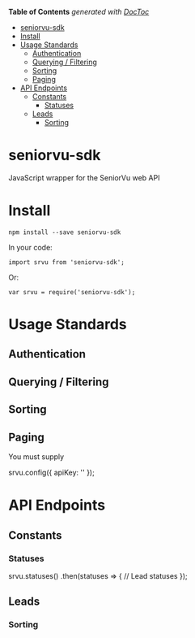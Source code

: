 <!-- START doctoc generated TOC please keep comment here to allow auto update -->
<!-- DON'T EDIT THIS SECTION, INSTEAD RE-RUN doctoc TO UPDATE -->
**Table of Contents**  *generated with [DocToc](https://github.com/thlorenz/doctoc)*

- [seniorvu-sdk](#seniorvu-sdk)
- [Install](#install)
- [Usage Standards](#usage-standards)
  - [Authentication](#authentication)
  - [Querying / Filtering](#querying--filtering)
  - [Sorting](#sorting)
  - [Paging](#paging)
- [API Endpoints](#api-endpoints)
  - [Constants](#constants)
    - [Statuses](#statuses)
  - [Leads](#leads)
    - [Sorting](#sorting-1)

<!-- END doctoc generated TOC please keep comment here to allow auto update -->

# seniorvu-sdk

JavaScript wrapper for the SeniorVu web API

# Install

    npm install --save seniorvu-sdk

In your code:

    import srvu from 'seniorvu-sdk';

Or:

    var srvu = require('seniorvu-sdk');

# Usage Standards

## Authentication

## Querying / Filtering

## Sorting

## Paging

You must supply

srvu.config({
  apiKey: '<INSERT YOUR API KEY HERE>'
});

# API Endpoints

## Constants

### Statuses

  srvu.statuses()
  .then(statuses => {
    // Lead statuses
  });

## Leads

### Sorting
